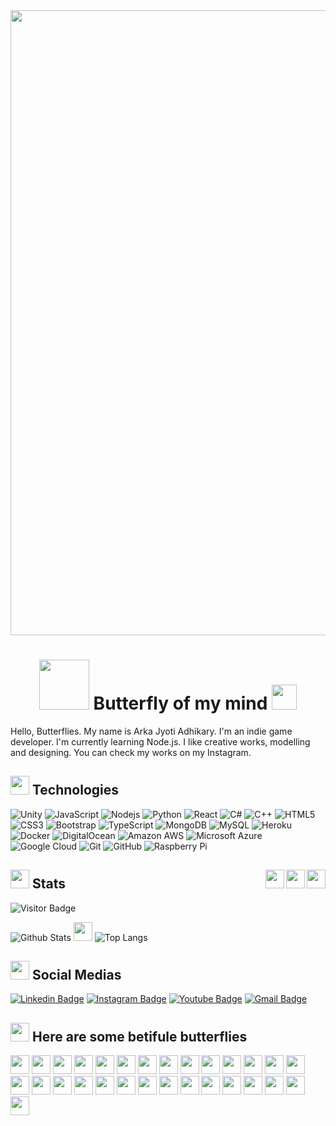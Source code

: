 <div class="container">
	<img src="https://media.giphy.com/media/Vn5t5UhLoqByw/giphy.gif" width="1000px">
    	<h1 align="center"><img src="https://media.giphy.com/media/88jkqdNPMSXJv8OLcy/giphy.gif" width="80px"> Butterfly of my mind 
	<img src="https://media.giphy.com/media/RH8445m162t13Gadzf/giphy.gif" width="40px"></h1>
</div>
Hello, Butterflies.
	My name is Arka Jyoti Adhikary. I'm an indie game developer. I'm currently learning Node.js. I like creative works, modelling and designing.
You can check my works on my Instagram.

  
## <img src="https://media.giphy.com/media/mEggiKAI8llUpjgFKE/giphy.gif" width="30px"> Technologies      

![Unity](https://img.shields.io/badge/-Unity%20-C51A4A?style=flat-square&logo=unity)
![JavaScript](https://img.shields.io/badge/-JavaScript-black?style=flat-square&logo=javascript)
![Nodejs](https://img.shields.io/badge/-Nodejs-black?style=flat-square&logo=Node.js)
![Python](https://img.shields.io/badge/-Python-black?style=flat-square&logo=Python)
![React](https://img.shields.io/badge/-React-black?style=flat-square&logo=react)
![C#](https://img.shields.io/badge/-C#-black?style=flat-square&logo=c#)
![C++](https://img.shields.io/badge/-C++-00599C?style=flat-square&logo=c)
![HTML5](https://img.shields.io/badge/-HTML5-E34F26?style=flat-square&logo=html5&logoColor=white)
![CSS3](https://img.shields.io/badge/-CSS3-1572B6?style=flat-square&logo=css3)
![Bootstrap](https://img.shields.io/badge/-Bootstrap-563D7C?style=flat-square&logo=bootstrap)
![TypeScript](https://img.shields.io/badge/-TypeScript-007ACC?style=flat-square&logo=typescript)
![MongoDB](https://img.shields.io/badge/-MongoDB-black?style=flat-square&logo=mongodb)
![MySQL](https://img.shields.io/badge/-MySQL-black?style=flat-square&logo=mysql)
![Heroku](https://img.shields.io/badge/-Heroku-430098?style=flat-square&logo=heroku)
![Docker](https://img.shields.io/badge/-Docker-black?style=flat-square&logo=docker)
![DigitalOcean](https://img.shields.io/badge/-Digital%20Ocean-darkblue?style=flat-square&logo=digitalocean)
![Amazon AWS](https://img.shields.io/badge/Amazon%20AWS-232F3E?style=flat-square&logo=amazon-aws)
![Microsoft Azure](https://img.shields.io/badge/Microsoft%20Azure-232F7E?style=flat-square&logo=microsoft-azure)
![Google Cloud](https://img.shields.io/badge/Google%20Cloud-black?style=flat-square&logo=google-cloud)
![Git](https://img.shields.io/badge/-Git-black?style=flat-square&logo=git)
![GitHub](https://img.shields.io/badge/-GitHub-181717?style=flat-square&logo=github)
![Raspberry Pi](https://img.shields.io/badge/-Raspberry%20Pi-C51A4A?style=flat-square&logo=raspberry-pi)



## <img src="https://media.giphy.com/media/J5q3QN5lHoEmAXQUXi/giphy.gif" width="30px"> Stats <img src="https://media.giphy.com/media/ZdaBPJhsR0SPfkkScu/giphy.gif" width="30px" align ="right"><img src="https://media.giphy.com/media/J5q3QN5lHoEmAXQUXi/giphy.gif" width="30px" align ="right"><img src="https://media.giphy.com/media/mEggiKAI8llUpjgFKE/giphy.gif" width="30px" align ="right">

![Visitor Badge](https://visitor-badge.laobi.icu/badge?page_id=arkajyotiadhikary)

![Github Stats](https://github-readme-stats.vercel.app/api?username=arkajyotiadhikary&count_private=true&show_icons=true&include_all_commits=true)
<img src="https://media.giphy.com/media/Bo1CaIykcQIWA/giphy.gif" width="30px">
![Top Langs](https://github-readme-stats.vercel.app/api/top-langs/?username=arkajyotiadhikary&hide=TeX&layout=compact)


## <img src="https://media.giphy.com/media/ZdaBPJhsR0SPfkkScu/giphy.gif" width="30px"> Social Medias

[![Linkedin Badge](https://img.shields.io/badge/-arkajyotiadhikary-blue?style=flat-square&logo=Linkedin&logoColor=white&link=https://www.linkedin.com/in/arka-jyoti-a-5332b6196/)](https://www.linkedin.com/in/arka-jyoti-a-5332b6196/)
[![Instagram Badge](https://img.shields.io/badge/-butterflyofmymind-purple?style=flat-square&logo=instagram&logoColor=white&link=https://instagram.com/arkajyotiadhikary/)](https://instagram.com/arkajyotiadhikary)
[![Youtube Badge](https://img.shields.io/badge/-arkajyotiadhikary-black?style=flat-square&logo=youtube&logoColor=white&link=https://www.youtube.com/channel/UCL9N71eL8rPLL11G_jkWFEw)](https://www.youtube.com/channel/UCL9N71eL8rPLL11G_jkWFEw)
[![Gmail Badge](https://img.shields.io/badge/-arkajyotiadhikary15@gmail.com-c14438?style=flat-square&logo=Gmail&logoColor=white&link=arkajyotiadhikary15@gmail@gmail.com)](mailto:arkajyotiadhikary15@gmail@gmail.com)

## <img src="https://media.giphy.com/media/1n8aD5ARVdyTICCyae/giphy.gif" width="30px"> Here are some betifule butterflies 

<div>
	<img src="https://media.giphy.com/media/ZdaBPJhsR0SPfkkScu/giphy.gif" width="30px">
	<img src="https://media.giphy.com/media/J5q3QN5lHoEmAXQUXi/giphy.gif" width="30px">
	<img src="https://media.giphy.com/media/mEggiKAI8llUpjgFKE/giphy.gif" width="30px">
	<img src="https://media.giphy.com/media/1Agjcd6wcRQeorkdHZ/giphy.gif" width="30px">
	<img src="https://media.giphy.com/media/Bo1CaIykcQIWA/giphy.gif" width="30px">
	<img src="https://media.giphy.com/media/S5PPHRtCZAvtj0pAXG/giphy.gif" width="30px">
	<img src="https://media.giphy.com/media/S5PPHRtCZAvtj0pAXG/giphy.gif" width="30px">
	<img src="https://media.giphy.com/media/JTUUx90VKS8c2FThu1/giphy.gif" width="30px">
	<img src="https://media.giphy.com/media/ZdaBPJhsR0SPfkkScu/giphy.gif" width="30px">
	<img src="https://media.giphy.com/media/fV2p7fsd3G4qyOSPcU/giphy.gif" width="30px">
	<img src="https://media.giphy.com/media/Pn7TZffipFcFeLKbWA/giphy.gif" width="30px">
	<img src="https://media.giphy.com/media/LODja4X9Ld96zjFlxH/giphy.gif" width="30px">
	<img src="https://media.giphy.com/media/S5PPHRtCZAvtj0pAXG/giphy.gif" width="30px">
	<img src="https://media.giphy.com/media/XGh9NYkzJXBzvpaWOY/giphy.gif" width="30px">
	<img src="https://media.giphy.com/media/fWr5viYTzcwhtcr3EV/giphy.gif" width="30px">
	<img src="https://media.giphy.com/media/RJQHBKEBYBlSwoJGRC/giphy.gif" width="30px">
	<img src="https://media.giphy.com/media/TLb2Fi1urmSX56dCGf/giphy.gif" width="30px">
	<img src="https://media.giphy.com/media/j2voWHXKXE2SjSPArj/giphy.gif" width="30px">
	<img src="https://media.giphy.com/media/UowB1aIjUUzYkW3Ubb/giphy.gif" width="30px">
	<img src="https://media.giphy.com/media/j2voWHXKXE2SjSPArj/giphy.gif" width="30px">
	<img src="https://media.giphy.com/media/UowB1aIjUUzYkW3Ubb/giphy.gif" width="30px">
	<img src="https://media.giphy.com/media/1n8aD5ARVdyTICCyae/giphy.gif" width="30px">
	<img src="https://media.giphy.com/media/MdGEoGADUhvkB3Ybie/giphy.gif" width="30px">
	<img src="https://media.giphy.com/media/Td3cvykFXaE4vGSNdv/giphy.gif" width="30px">
	<img src="https://media.giphy.com/media/xUA7b6CN3JlaPWexYA/giphy.gif" width="30px">
	<img src="https://media.giphy.com/media/QgWWPGmstylEY/giphy.gif" width="30px">
	<img src="https://media.giphy.com/media/jxPNeo1EKg3m0/giphy.gif" width="30px">
	<img src="https://media.giphy.com/media/12pzWhhXfl7WUg/giphy.gif" width="30px">
	<img src="https://media.giphy.com/media/huUB3QEzqLkEe6raDa/giphy.gif" width="30px">
</div>
